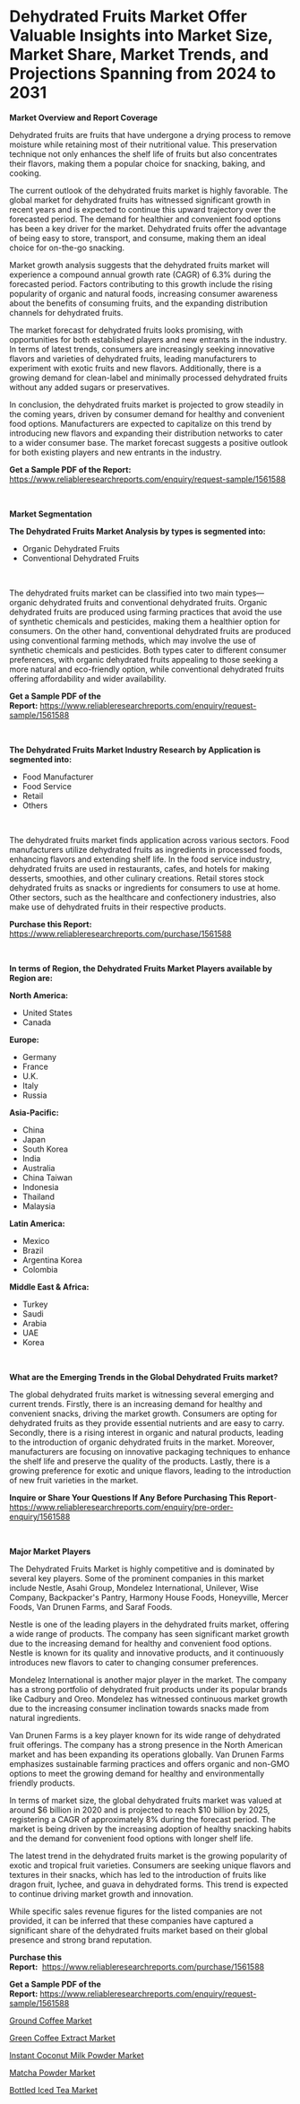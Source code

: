 <p><h1>Dehydrated Fruits Market Offer Valuable Insights into Market Size, Market Share, Market Trends, and Projections Spanning from 2024 to 2031</h1></p><p><strong>Market Overview and Report Coverage</strong></p>
<p><p>Dehydrated fruits are fruits that have undergone a drying process to remove moisture while retaining most of their nutritional value. This preservation technique not only enhances the shelf life of fruits but also concentrates their flavors, making them a popular choice for snacking, baking, and cooking.</p><p>The current outlook of the dehydrated fruits market is highly favorable. The global market for dehydrated fruits has witnessed significant growth in recent years and is expected to continue this upward trajectory over the forecasted period. The demand for healthier and convenient food options has been a key driver for the market. Dehydrated fruits offer the advantage of being easy to store, transport, and consume, making them an ideal choice for on-the-go snacking.</p><p>Market growth analysis suggests that the dehydrated fruits market will experience a compound annual growth rate (CAGR) of 6.3% during the forecasted period. Factors contributing to this growth include the rising popularity of organic and natural foods, increasing consumer awareness about the benefits of consuming fruits, and the expanding distribution channels for dehydrated fruits.</p><p>The market forecast for dehydrated fruits looks promising, with opportunities for both established players and new entrants in the industry. In terms of latest trends, consumers are increasingly seeking innovative flavors and varieties of dehydrated fruits, leading manufacturers to experiment with exotic fruits and new flavors. Additionally, there is a growing demand for clean-label and minimally processed dehydrated fruits without any added sugars or preservatives.</p><p>In conclusion, the dehydrated fruits market is projected to grow steadily in the coming years, driven by consumer demand for healthy and convenient food options. Manufacturers are expected to capitalize on this trend by introducing new flavors and expanding their distribution networks to cater to a wider consumer base. The market forecast suggests a positive outlook for both existing players and new entrants in the industry.</p></p>
<p><strong>Get a Sample PDF of the Report:</strong> <a href="https://www.reliableresearchreports.com/enquiry/request-sample/1561588">https://www.reliableresearchreports.com/enquiry/request-sample/1561588</a></p>
<p>&nbsp;</p>
<p><strong>Market Segmentation</strong></p>
<p><strong>The Dehydrated Fruits Market Analysis by types is segmented into:</strong></p>
<p><ul><li>Organic Dehydrated Fruits</li><li>Conventional Dehydrated Fruits</li></ul></p>
<p>&nbsp;</p>
<p><p>The dehydrated fruits market can be classified into two main types—organic dehydrated fruits and conventional dehydrated fruits. Organic dehydrated fruits are produced using farming practices that avoid the use of synthetic chemicals and pesticides, making them a healthier option for consumers. On the other hand, conventional dehydrated fruits are produced using conventional farming methods, which may involve the use of synthetic chemicals and pesticides. Both types cater to different consumer preferences, with organic dehydrated fruits appealing to those seeking a more natural and eco-friendly option, while conventional dehydrated fruits offering affordability and wider availability.</p></p>
<p><strong>Get a Sample PDF of the Report:</strong>&nbsp;<a href="https://www.reliableresearchreports.com/enquiry/request-sample/1561588">https://www.reliableresearchreports.com/enquiry/request-sample/1561588</a></p>
<p>&nbsp;</p>
<p><strong>The Dehydrated Fruits Market Industry Research by Application is segmented into:</strong></p>
<p><ul><li>Food Manufacturer</li><li>Food Service</li><li>Retail</li><li>Others</li></ul></p>
<p>&nbsp;</p>
<p><p>The dehydrated fruits market finds application across various sectors. Food manufacturers utilize dehydrated fruits as ingredients in processed foods, enhancing flavors and extending shelf life. In the food service industry, dehydrated fruits are used in restaurants, cafes, and hotels for making desserts, smoothies, and other culinary creations. Retail stores stock dehydrated fruits as snacks or ingredients for consumers to use at home. Other sectors, such as the healthcare and confectionery industries, also make use of dehydrated fruits in their respective products.</p></p>
<p><strong>Purchase this Report:</strong>&nbsp; <a href="https://www.reliableresearchreports.com/purchase/1561588">https://www.reliableresearchreports.com/purchase/1561588</a></p>
<p>&nbsp;</p>
<p><strong>In terms of Region, the Dehydrated Fruits Market Players available by Region are:</strong></p>
<p>
    <p> <strong> North America: </strong>
        <ul>
            <li>United States</li>
            <li>Canada</li>
        </ul>
        </p> 
    <p> <strong> Europe: </strong>
        <ul>
            <li>Germany</li>
            <li>France</li>
            <li>U.K.</li>
            <li>Italy</li>
            <li>Russia</li>
        </ul>
        </p> 
    <p> <strong> Asia-Pacific: </strong>
        <ul>
            <li>China</li>
            <li>Japan</li>
            <li>South Korea</li>
            <li>India</li>
            <li>Australia</li>
            <li>China Taiwan</li>
            <li>Indonesia</li>
            <li>Thailand</li>
            <li>Malaysia</li>
        </ul>
        </p> 
    <p> <strong> Latin America: </strong>
        <ul>
            <li>Mexico</li>
            <li>Brazil</li>
            <li>Argentina Korea</li>
            <li>Colombia</li>
        </ul>
        </p> 
    <p> <strong> Middle East & Africa: </strong>
        <ul>
            <li>Turkey</li>
            <li>Saudi</li>
            <li>Arabia</li>
            <li>UAE</li>
            <li>Korea</li>
        </ul>
    </p>
    </p>
<p>&nbsp;</p>
<p><strong>What are the Emerging Trends in the Global Dehydrated Fruits market?</strong></p>
<p><p>The global dehydrated fruits market is witnessing several emerging and current trends. Firstly, there is an increasing demand for healthy and convenient snacks, driving the market growth. Consumers are opting for dehydrated fruits as they provide essential nutrients and are easy to carry. Secondly, there is a rising interest in organic and natural products, leading to the introduction of organic dehydrated fruits in the market. Moreover, manufacturers are focusing on innovative packaging techniques to enhance the shelf life and preserve the quality of the products. Lastly, there is a growing preference for exotic and unique flavors, leading to the introduction of new fruit varieties in the market.</p></p>
<p><strong>Inquire or Share Your Questions If Any Before Purchasing This Report</strong>- <a href="https://www.reliableresearchreports.com/enquiry/pre-order-enquiry/1561588">https://www.reliableresearchreports.com/enquiry/pre-order-enquiry/1561588</a></p>
<p>&nbsp;</p>
<p><strong>Major Market Players</strong></p>
<p><p>The Dehydrated Fruits Market is highly competitive and is dominated by several key players. Some of the prominent companies in this market include Nestle, Asahi Group, Mondelez International, Unilever, Wise Company, Backpacker's Pantry, Harmony House Foods, Honeyville, Mercer Foods, Van Drunen Farms, and Saraf Foods.</p><p>Nestle is one of the leading players in the dehydrated fruits market, offering a wide range of products. The company has seen significant market growth due to the increasing demand for healthy and convenient food options. Nestle is known for its quality and innovative products, and it continuously introduces new flavors to cater to changing consumer preferences.</p><p>Mondelez International is another major player in the market. The company has a strong portfolio of dehydrated fruit products under its popular brands like Cadbury and Oreo. Mondelez has witnessed continuous market growth due to the increasing consumer inclination towards snacks made from natural ingredients.</p><p>Van Drunen Farms is a key player known for its wide range of dehydrated fruit offerings. The company has a strong presence in the North American market and has been expanding its operations globally. Van Drunen Farms emphasizes sustainable farming practices and offers organic and non-GMO options to meet the growing demand for healthy and environmentally friendly products.</p><p>In terms of market size, the global dehydrated fruits market was valued at around $6 billion in 2020 and is projected to reach $10 billion by 2025, registering a CAGR of approximately 8% during the forecast period. The market is being driven by the increasing adoption of healthy snacking habits and the demand for convenient food options with longer shelf life.</p><p>The latest trend in the dehydrated fruits market is the growing popularity of exotic and tropical fruit varieties. Consumers are seeking unique flavors and textures in their snacks, which has led to the introduction of fruits like dragon fruit, lychee, and guava in dehydrated forms. This trend is expected to continue driving market growth and innovation.</p><p>While specific sales revenue figures for the listed companies are not provided, it can be inferred that these companies have captured a significant share of the dehydrated fruits market based on their global presence and strong brand reputation.</p></p>
<p><strong>Purchase this Report:</strong>&nbsp;&nbsp;<a href="https://www.reliableresearchreports.com/purchase/1561588">https://www.reliableresearchreports.com/purchase/1561588</a></p>
<p></p>
<p><strong>Get a Sample PDF of the Report:</strong>&nbsp;<a href="https://www.reliableresearchreports.com/enquiry/request-sample/1561588">https://www.reliableresearchreports.com/enquiry/request-sample/1561588</a></p>
<p><p><a href="https://github.com/jonneygiverf/Market-Research-Report-List-2/blob/main/ground-coffee-market.md">Ground Coffee Market</a></p><p><a href="https://github.com/dziulagalemab/Market-Research-Report-List-2/blob/main/green-coffee-extract-market.md">Green Coffee Extract Market</a></p><p><a href="https://github.com/grishafomin4852/Market-Research-Report-List-2/blob/main/instant-coconut-milk-powder-market.md">Instant Coconut Milk Powder Market</a></p><p><a href="https://github.com/ruslanpoljakovrd177/Market-Research-Report-List-2/blob/main/matcha-powder-market.md">Matcha Powder Market</a></p><p><a href="https://github.com/abbypearson7765/Market-Research-Report-List-2/blob/main/bottled-iced-tea-market.md">Bottled Iced Tea Market</a></p></p>